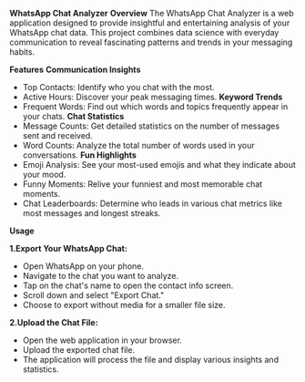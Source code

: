 **WhatsApp Chat Analyzer**
**Overview**
The WhatsApp Chat Analyzer is a web application designed to provide insightful and entertaining analysis of your WhatsApp chat data. This project combines data science with everyday communication to reveal fascinating patterns and trends in your messaging habits.

**Features**
**Communication Insights**
- Top Contacts: Identify who you chat with the most.
- Active Hours: Discover your peak messaging times.
**Keyword Trends**
- Frequent Words: Find out which words and topics frequently appear in your chats.
**Chat Statistics**
- Message Counts: Get detailed statistics on the number of messages sent and received.
- Word Counts: Analyze the total number of words used in your conversations.
**Fun Highlights**
- Emoji Analysis: See your most-used emojis and what they indicate about your mood.
- Funny Moments: Relive your funniest and most memorable chat moments.
- Chat Leaderboards: Determine who leads in various chat metrics like most messages and longest streaks.




**Usage**

**1.Export Your WhatsApp Chat:**
- Open WhatsApp on your phone.
- Navigate to the chat you want to analyze.
- Tap on the chat's name to open the contact info screen.
- Scroll down and select "Export Chat."
- Choose to export without media for a smaller file size.


**2.Upload the Chat File:**
- Open the web application in your browser.
- Upload the exported chat file.
- The application will process the file and display various insights and statistics.
